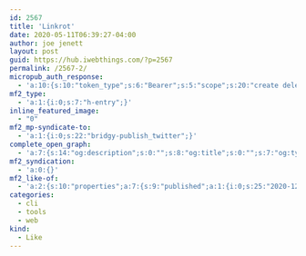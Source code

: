 ```yaml
---
id: 2567
title: 'Linkrot'
date: 2020-05-11T06:39:27-04:00
author: joe jenett
layout: post
guid: https://hub.iwebthings.com/?p=2567
permalink: /2567-2/
micropub_auth_response:
  - 'a:10:{s:10:"token_type";s:6:"Bearer";s:5:"scope";s:20:"create delete update";s:2:"me";s:27:"https://hub.iwebthings.com/";s:9:"issued_by";s:54:"https://hub.iwebthings.com/wp-json/indieauth/1.0/token";s:9:"client_id";s:20:"https://omnibear.com";s:11:"client_name";s:8:"Omnibear";s:11:"client_icon";s:29:"https://omnibear.com/logo.svg";s:9:"issued_at";i:1589193303;s:4:"user";i:1;s:13:"last_accessed";i:1589193331;}'
mf2_type:
  - 'a:1:{i:0;s:7:"h-entry";}'
inline_featured_image:
  - "0"
mf2_mp-syndicate-to:
  - 'a:1:{i:0;s:22:"bridgy-publish_twitter";}'
complete_open_graph:
  - 'a:7:{s:14:"og:description";s:0:"";s:8:"og:title";s:0:"";s:7:"og:type";s:0:"";s:12:"twitter:card";s:7:"summary";s:15:"twitter:creator";s:0:"";s:19:"twitter:description";s:0:"";s:8:"og:image";s:0:"";}'
mf2_syndication:
  - 'a:0:{}'
mf2_like-of:
  - 'a:2:{s:10:"properties";a:7:{s:9:"published";a:1:{i:0;s:25:"2020-12-09T11:48:34+00:00";}s:7:"updated";a:1:{i:0;s:25:"2020-12-09T11:48:34+00:00";}s:7:"summary";a:1:{i:0;s:228:"One of my hobbies is making sure that macwright.org is a pretty good website, in the traditional sense of the internet. It should be fast, reliable, and simple. Should work on phones. I shouldn’t break links and change URLs...";}s:4:"name";a:1:{i:0;s:7:"Linkrot";}s:3:"url";a:1:{i:0;s:45:"https://macwright.org/2020/05/02/linkrot.html";}s:11:"publication";a:1:{i:0;s:13:"macwright.org";}s:6:"author";a:2:{s:4:"type";a:1:{i:0;s:6:"h-card";}s:10:"properties";a:2:{s:4:"name";a:1:{i:0;s:13:"Tom MacWright";}s:3:"url";a:1:{i:0;s:22:"https://macwright.org/";}}}}s:4:"type";s:4:"cite";}'
categories:
  - cli
  - tools
  - web
kind:
  - Like
---
```


